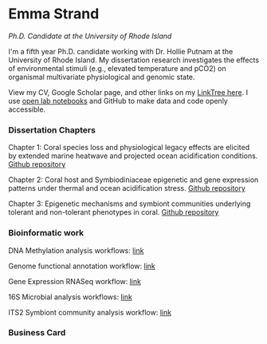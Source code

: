 # Emma Strand

*Ph.D. Candidate at the University of Rhode Island*  

I'm a fifth year Ph.D. candidate working with Dr. Hollie Putnam at the University of Rhode Island. My dissertation research investigates the effects of environmental stimuli (e.g., elevated temperature and pCO2) on organismal multivariate physiological and genomic state. 

View my CV, Google Scholar page, and other links on my [LinkTree here](https://linktr.ee/emmastrand). I use [open lab notebooks](https://emmastrand.github.io/EmmaStrand_Notebook) and GitHub to make data and code openly accessible. 

### Dissertation Chapters 

Chapter 1: Coral species loss and physiological legacy effects are elicited by extended marine heatwave and projected ocean acidification conditions. [Github repository](https://github.com/hputnam/Acclim_Dynamics)

Chapter 2: Coral host and Symbiodiniaceae epigenetic and gene expression patterns under thermal and ocean acidification stress. [Github repository](https://github.com/emmastrand/Acclim_Dynamics_molecular)

Chapter 3: Epigenetic mechanisms and symbiont communities underlying tolerant and non-tolerant phenotypes in coral. [Github repository](https://github.com/hputnam/HI_Bleaching_Timeseries/tree/main/Dec-July-2019-analysis)

### Bioinformatic work

DNA Methylation analysis workflows: [link](https://github.com/emmastrand/EmmaStrand_Notebook/blob/master/_posts/2022-08-24-DNA-Methylation-Analysis-Central-Working-Document.md) 

Genome functional annotation workflow: [link](https://github.com/emmastrand/EmmaStrand_Notebook/blob/master/_posts/2022-11-02-M.capitata-Genome-v3-Functional-Annotation.md)

Gene Expression RNASeq workflow: [link](https://github.com/emmastrand/EmmaStrand_Notebook/blob/master/_posts/2022-02-03-KBay-Bleaching-Pairs-RNASeq-Pipeline-Analysis.md)

16S Microbial analysis workflows: [link](https://github.com/emmastrand/EmmaStrand_Notebook/blob/master/_posts/2022-02-22-16S-Analysis-Central-Working-Document.md)

ITS2 Symbiont community analysis workflow: [link](https://github.com/emmastrand/EmmaStrand_Notebook/blob/master/_posts/2022-07-05-Holobiont-Integration-ITS2-Pipeline-2022.md)


### Business Card





